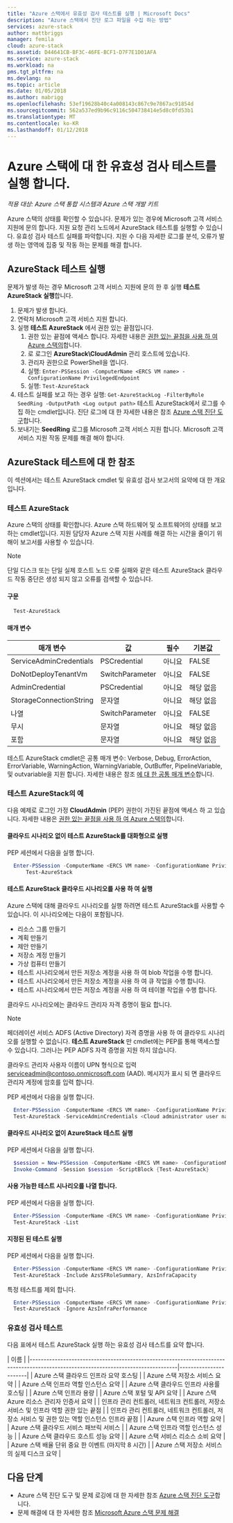 ```yaml
---
title: "Azure 스택에서 유효성 검사 테스트를 실행 | Microsoft Docs"
description: "Azure 스택에서 진단 로그 파일을 수집 하는 방법"
services: azure-stack
author: mattbriggs
manager: femila
cloud: azure-stack
ms.assetid: D44641CB-BF3C-46FE-BCF1-D7F7E1D01AFA
ms.service: azure-stack
ms.workload: na
pms.tgt_pltfrm: na
ms.devlang: na
ms.topic: article
ms.date: 01/05/2018
ms.author: mabrigg
ms.openlocfilehash: 53ef19628b40c4a008143c867c9e7867ac91854d
ms.sourcegitcommit: 562a537ed9b96c9116c504738414e5d8c0fd53b1
ms.translationtype: MT
ms.contentlocale: ko-KR
ms.lasthandoff: 01/12/2018
---
```

# <a name="run-a-validation-test-for-azure-stack"></a>Azure 스택에 대 한 유효성 검사 테스트를 실행 합니다.

*적용 대상: Azure 스택 통합 시스템과 Azure 스택 개발 키트*
 
Azure 스택의 상태를 확인할 수 있습니다. 문제가 있는 경우에 Microsoft 고객 서비스 지원에 문의 합니다. 지원 요청 관리 노드에서 AzureStack 테스트를 실행할 수 있습니다. 유효성 검사 테스트 실패를 파악합니다. 지원 수 다음 자세한 로그를 분석, 오류가 발생 하는 영역에 집중 및 작동 하는 문제를 해결 합니다.

## <a name="run-test-azurestack"></a>AzureStack 테스트 실행

문제가 발생 하는 경우 Microsoft 고객 서비스 지원에 문의 한 후 실행 **테스트 AzureStack 실행**합니다.

1. 문제가 발생 합니다.
2. 연락처 Microsoft 고객 서비스 지원 합니다.
3. 실행 **테스트 AzureStack** 에서 권한 있는 끝점입니다.
    1. 권한 있는 끝점에 액세스 합니다. 자세한 내용은 [권한 있는 끝점을 사용 하 여 Azure 스택의](azure-stack-privileged-endpoint.md)합니다. 
    2. 로 로그인 **AzureStack\CloudAdmin** 관리 호스트에 있습니다.
    3. 관리자 권한으로 PowerShell을 엽니다.
    4. 실행: `Enter-PSSession -ComputerName <ERCS VM name> -ConfigurationName PrivilegedEndpoint`
    5. 실행: `Test-AzureStack`
4. 테스트 실패를 보고 하는 경우 실행: `Get-AzureStackLog -FilterByRole SeedRing -OutputPath <Log output path>` 테스트 AzureStack에서 로그를 수집 하는 cmdlet입니다. 진단 로그에 대 한 자세한 내용은 참조 [Azure 스택 진단 도구](azure-stack-diagnostics.md)합니다.
5. 보내기는 **SeedRing** 로그를 Microsoft 고객 서비스 지원 합니다. Microsoft 고객 서비스 지원 작동 문제를 해결 해야 합니다.

## <a name="reference-for-test-azurestack"></a>AzureStack 테스트에 대 한 참조

이 섹션에서는 테스트 AzureStack cmdlet 및 유효성 검사 보고서의 요약에 대 한 개요입니다.

### <a name="test-azurestack"></a>테스트 AzureStack

Azure 스택의 상태를 확인합니다. Azure 스택 하드웨어 및 소프트웨어의 상태를 보고 하는 cmdlet입니다. 지원 담당자 Azure 스택 지원 사례를 해결 하는 시간을 줄이기 위해이 보고서를 사용할 수 있습니다.

> [!Note]  
> 단일 디스크 또는 단일 실제 호스트 노드 오류 실패와 같은 테스트 AzureStack 클라우드 작동 중단은 생성 되지 않고 오류를 검색할 수 있습니다.

#### <a name="syntax"></a>구문

````PowerShell
  Test-AzureStack
````

#### <a name="parameters"></a>매개 변수

| 매개 변수               | 값           | 필수 | 기본값 |
| ---                     | ---             | ---      | ---     |
| ServiceAdminCredentials | PSCredential    | 아니요       | FALSE   |
| DoNotDeployTenantVm     | SwitchParameter | 아니요       | FALSE   |
| AdminCredential         | PSCredential    | 아니요       | 해당 없음      |
| StorageConnectionString | 문자열          | 아니요       | 해당 없음      |
| 나열                    | SwitchParameter | 아니요       | FALSE   |
| 무시                  | 문자열          | 아니요       | 해당 없음      |
| 포함                 | 문자열          | 아니요       | 해당 없음      |

테스트 AzureStack cmdlet은 공통 매개 변수: Verbose, Debug, ErrorAction, ErrorVariable, WarningAction, WarningVariable, OutBuffer, PipelineVariable, 및 outvariable을 지원 합니다. 자세한 내용은 참조 [에 대 한 공통 매개 변수](http://go.microsoft.com/fwlink/?LinkID=113216)합니다. 

### <a name="examples-of-test-azurestack"></a>테스트 AzureStack의 예

다음 예제로 로그인 가정 **CloudAdmin** (PEP) 권한이 가진된 끝점에 액세스 하 고 있습니다. 자세한 내용은 [권한 있는 끝점을 사용 하 여 Azure 스택의](azure-stack-privileged-endpoint.md)합니다. 

#### <a name="run-test-azurestack-interactively-without-cloud-scenarios"></a>클라우드 시나리오 없이 테스트 AzureStack를 대화형으로 실행

PEP 세션에서 다음을 실행 합니다.

````PowerShell
  Enter-PSSession -ComputerName <ERCS VM name> -ConfigurationName PrivilegedEndpoint `
      Test-AzureStack
````

#### <a name="run-test-azurestack-with-cloud-scenarios"></a>테스트 AzureStack 클라우드 시나리오를 사용 하 여 실행

Azure 스택에 대해 클라우드 시나리오를 실행 하려면 테스트 AzureStack를 사용할 수 있습니다. 이 시나리오에는 다음이 포함됩니다.

 - 리소스 그룹 만들기
 - 계획 만들기
 - 제안 만들기
 - 저장소 계정 만들기
 - 가상 컴퓨터 만들기
 - 테스트 시나리오에서 만든 저장소 계정을 사용 하 여 blob 작업을 수행 합니다.
 - 테스트 시나리오에서 만든 저장소 계정을 사용 하 여 큐 작업을 수행 합니다.
 - 테스트 시나리오에서 만든 저장소 계정을 사용 하 여 테이블 작업을 수행 합니다.

클라우드 시나리오에는 클라우드 관리자 자격 증명이 필요 합니다. 
> [!Note]  
> 페더레이션 서비스 ADFS (Active Directory) 자격 증명을 사용 하 여 클라우드 시나리오를 실행할 수 없습니다. **테스트 AzureStack** 만 cmdlet에는 PEP를 통해 액세스할 수 있습니다. 그러나는 PEP ADFS 자격 증명을 지원 하지 않습니다.

클라우드 관리자 사용자 이름이 UPN 형식으로 입력 serviceadmin@contoso.onmicrosoft.com (AAD). 메시지가 표시 되 면 클라우드 관리자 계정에 암호를 입력 합니다.

PEP 세션에서 다음을 실행 합니다.

````PowerShell
  Enter-PSSession -ComputerName <ERCS VM name> -ConfigurationName PrivilegedEndpoint `
  Test-AzureStack -ServiceAdminCredentials <Cloud administrator user name>
````

#### <a name="run-test-azurestack-without-cloud-scenarios"></a>클라우드 시나리오 없이 AzureStack 테스트 실행

PEP 세션에서 다음을 실행 합니다.

````PowerShell
  $session = New-PSSession -ComputerName <ERCS VM name> -ConfigurationName PrivilegedEndpoint `
  Invoke-Command -Session $session -ScriptBlock {Test-AzureStack}
````

#### <a name="list-available-test-scenarios"></a>사용 가능한 테스트 시나리오를 나열 합니다.

PEP 세션에서 다음을 실행 합니다.

````PowerShell
  Enter-PSSession -ComputerName <ERCS VM name> -ConfigurationName PrivilegedEndpoint `
  Test-AzureStack -List
````

#### <a name="run-a-specified-test"></a>지정된 된 테스트 실행

PEP 세션에서 다음을 실행 합니다.

````PowerShell
  Enter-PSSession -ComputerName <ERCS VM name> -ConfigurationName PrivilegedEndpoint `
  Test-AzureStack -Include AzsSFRoleSummary, AzsInfraCapacity
````

특정 테스트를 제외 합니다.

````PowerShell
  Enter-PSSession -ComputerName <ERCS VM name> -ConfigurationName PrivilegedEndpoint `
  Test-AzureStack -Ignore AzsInfraPerformance
````

### <a name="validation-test"></a>유효성 검사 테스트

다음 표에서 테스트 AzureStack 실행 하는 유효성 검사 테스트를 요약 합니다.

| 이름                                                                                                                              |
|-----------------------------------------------------------------------------------------------------------------------------------|-----------------------|
| Azure 스택 클라우드 인프라 요약 호스팅                                                                                  |
| Azure 스택 저장소 서비스 요약                                                                                              |
| Azure 스택 인프라 역할 인스턴스 요약                                                                                  |
| Azure 스택 클라우드 인프라 사용률 호스팅                                                                              |
| Azure 스택 인프라 용량                                                                                               |
| Azure 스택 포털 및 API 요약                                                                                                |
| Azure 스택 Azure 리소스 관리자 인증서 요약                                                                                               |
| 인프라 관리 컨트롤러, 네트워크 컨트롤러, 저장소 서비스 및 인프라 역할 권한 있는 끝점          |
| 인프라 관리 컨트롤러, 네트워크 컨트롤러, 저장소 서비스 및 권한 있는 역할 인스턴스 인프라 끝점 |
| Azure 스택 인프라 역할 요약                                                                                           |
| Azure 스택 클라우드 서비스 패브릭 서비스                                                                                         |
| Azure 스택 인프라 역할 인스턴스 성능                                                                              |
| Azure 스택 클라우드 호스트 성능 요약                                                                                        |
| Azure 스택 서비스 리소스 소비 요약                                                                                  |
| Azure 스택 배율 단위 중요 한 이벤트 (마지막 8 시간)                                                                             |
| Azure 스택 저장소 서비스의 실제 디스크 요약                                                                               |

## <a name="next-steps"></a>다음 단계

 - Azure 스택 진단 도구 및 문제 로깅에 대 한 자세한 참조 [ Azure 스택 진단 도구](azure-stack-diagnostics.md)합니다.
 - 문제 해결에 대 한 자세한 참조 [Microsoft Azure 스택 문제 해결](azure-stack-troubleshooting.md)